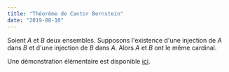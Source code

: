 ```yaml
---
title: "Théorème de Cantor Bernstein"
date: "2019-08-10"
---
```


Soient _A_ et _B_ deux ensembles. Supposons l'existence d'une injection de _A_ dans _B_ et d'une injection de _B_ dans _A_. Alors _A_ et _B_ ont le même cardinal.

Une démonstration élémentaire est disponible [ici](https://en.wikipedia.org/wiki/Schr%C3%B6der%E2%80%93Bernstein_theorem#Proof).
